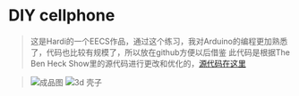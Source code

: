 # DIY cellphone
>这是Hardi的一个EECS作品，通过这个练习，我对Arduino的编程更加熟悉了，代码也比较有规模了，所以放在github方便以后借鉴
>此代码是根据The Ben Heck Show里的源代码进行更改和优化的，[源代码在这里](148-tbhs-diy-cell-phone/README.md)

>![成品图](http://hardihuang.info/blog/wp-content/uploads/2018/03/P80408-082410-768x768.jpg)
>![3d 壳子](http://hardihuang.info/blog/wp-content/uploads/2018/03/2018-04-08_091205-768x535.png)